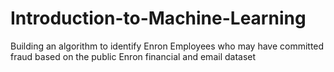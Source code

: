 # Introduction-to-Machine-Learning
Building an algorithm to identify Enron Employees who may have committed fraud based on the public Enron financial and email dataset

